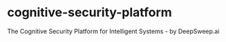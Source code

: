 # cognitive-security-platform
The Cognitive Security Platform for Intelligent Systems - by DeepSweep.ai
